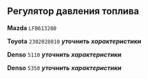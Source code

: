 ## Регулятор давления топлива

__Mazda__ `LFB613280`

__Toyota__ `2302028010` ***уточнить характеристики***

__Denso__ `5110` ***уточнить характеристики***

__Denso__ `5350` ***уточнить характеристики***